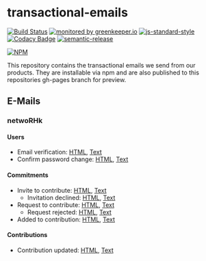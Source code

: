 # transactional-emails

[![Build Status](https://travis-ci.org/ResourcefulHumans/transactional-emails.svg?branch=master)](https://travis-ci.org/ResourcefulHumans/transactional-emails)
[![monitored by greenkeeper.io](https://img.shields.io/badge/greenkeeper.io-monitored-brightgreen.svg)](http://greenkeeper.io/) 
[![js-standard-style](https://img.shields.io/badge/code%20style-standard-brightgreen.svg)](http://standardjs.com/)
[![Codacy Badge](https://api.codacy.com/project/badge/grade/f76cf365e37c43ab8b04ac24972f31e2)](https://www.codacy.com/app/coderbyheart/transactional-emails) [![semantic-release](https://img.shields.io/badge/semver-semantic%20release-e10079.svg)](https://github.com/semantic-release/semantic-release)

[![NPM](https://nodei.co/npm/transactional-emails.png?downloads=true&downloadRank=true&stars=true)](https://nodei.co/npm/transactional-emails/)

This repository contains the transactional emails we send from our products. 
They are installable via npm and are also published to this repositories gh-pages branch for preview.

## E-Mails

### netwoRHk

#### Users
   
- Email verification: [HTML](http://resourcefulhumans.github.io/transactional-emails/email-verification.html), [Text](http://resourcefulhumans.github.io/transactional-emails/email-verification.txt)
- Confirm password change: [HTML](http://resourcefulhumans.github.io/transactional-emails/password-change.html), [Text](http://resourcefulhumans.github.io/transactional-emails/password-change.txt)
 
#### Commitments

- Invite to contribute: [HTML](http://resourcefulhumans.github.io/transactional-emails/invite-to-contribute.html), [Text](http://resourcefulhumans.github.io/transactional-emails/invite-to-contribute.txt)
    - Invitation declined: [HTML](http://resourcefulhumans.github.io/transactional-emails/invitation-declined.html), [Text](http://resourcefulhumans.github.io/transactional-emails/invitation-declined.txt)
- Request to contribute: [HTML](http://resourcefulhumans.github.io/transactional-emails/request-to-contribute.html), [Text](http://resourcefulhumans.github.io/transactional-emails/request-to-contribute.txt)
    - Request rejected: [HTML](http://resourcefulhumans.github.io/transactional-emails/request-rejected.html), [Text](http://resourcefulhumans.github.io/transactional-emails/request-rejected.txt)
- Added to contribution: [HTML](http://resourcefulhumans.github.io/transactional-emails/added-to-contribution.html), [Text](http://resourcefulhumans.github.io/transactional-emails/added-to-contribution.txt)

#### Contributions 

- Contribution updated: [HTML](http://resourcefulhumans.github.io/transactional-emails/contribution-updated.html), [Text](http://resourcefulhumans.github.io/transactional-emails/contribution-updated.txt)
